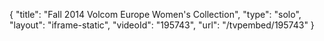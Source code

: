{
    "title": "Fall 2014 Volcom Europe Women's Collection",
    "type": "solo",
    "layout": "iframe-static",
    "videoId": "195743",
    "url": "\/tvpembed\/195743"
}